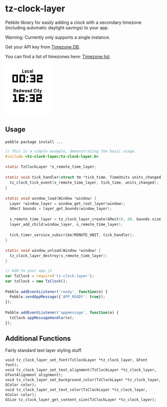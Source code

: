 # tz-clock-layer

Pebble library for easily adding a clock with a secondary timezone (including automatic daylight savings) to your app.

Warning: Currently only supports a single instance.

Get your API key from [Timezone DB](https://timezonedb.com).

You can find a list of timezones here: [Timezone list](https://timezonedb.com/time-zones).

![Screenshot of library in action](info/image.png)

## Usage

`pebble package install ...`

````c
// This is a simple example, demonstrating the basic usage.
#include <tz-clock-layer/tz-clock-layer.h>

static TzClockLayer *s_remote_time_layer;

static void tick_handler(struct tm *tick_time, TimeUnits units_changed) {
  tz_clock_tick_event(s_remote_time_layer, tick_time, units_changed);
}

static void window_load(Window *window) {
  Layer *window_layer = window_get_root_layer(window);
  GRect bounds = layer_get_bounds(window_layer);

  s_remote_time_layer = tz_clock_layer_create(GRect(0, 68, bounds.size.w, 34), "YOUR-API-KEY", "America/Los_Angeles");
  layer_add_child(window_layer, s_remote_time_layer);

  tick_timer_service_subscribe(MINUTE_UNIT, tick_handler);
}

static void window_unload(Window *window) {
  tz_clock_layer_destroy(s_remote_time_layer);
}

````

````javascript
// Add to your app.js
var TzClock = require('tz-clock-layer');
var tzClock = new TzClock();

Pebble.addEventListener('ready', function(e) {
  Pebble.sendAppMessage({'APP_READY': true});
});

Pebble.addEventListener('appmessage', function(e) {
  tzClock.appMessageHandler(e);
});
````

## Additional Functions

Fairly standard text layer styling stuff.

    void tz_clock_layer_set_font(TzClockLayer *tz_clock_layer, GFont font);
    void tz_clock_layer_set_text_alignment(TzClockLayer *tz_clock_layer, GTextAlignment alignment);
    void tz_clock_layer_set_background_color(TzClockLayer *tz_clock_layer, GColor color);
    void tz_clock_layer_set_text_color(TzClockLayer *tz_clock_layer, GColor color);
    GSize tz_clock_layer_get_content_size(TzClockLayer *tz_clock_layer);
